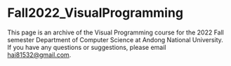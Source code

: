 # Fall2022_VisualProgramming
This page is an archive of the Visual Programming course for the 2022 Fall semester Department of Computer Science at Andong National University.
If you have any questions or suggestions, please email hai81532@gmail.com.
